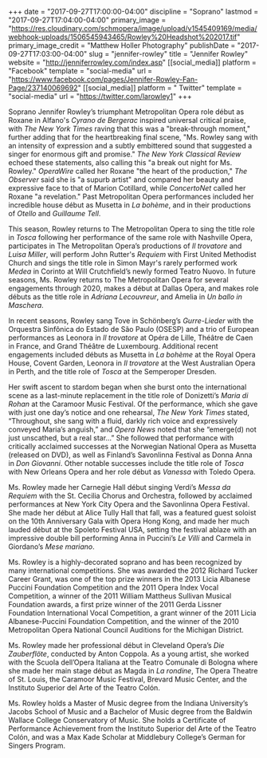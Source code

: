 +++
date = "2017-09-27T17:00:00-04:00"
discipline = "Soprano"
lastmod = "2017-09-27T17:04:00-04:00"
primary_image = "https://res.cloudinary.com/schmopera/image/upload/v1545409169/media/webhook-uploads/1506545943465/Rowley%20Headshot%202017.tif"
primary_image_credit = "Matthew Holler Photography"
publishDate = "2017-09-27T17:03:00-04:00"
slug = "jennifer-rowley"
title = "Jennifer Rowley"
website = "http://jenniferrowley.com/index.asp"
[[social_media]]
platform = "Facebook"
template = "social-media"
url = "https://www.facebook.com/pages/Jennifer-Rowley-Fan-Page/237140069692"
[[social_media]]
platform = " Twitter"
template = "social-media"
url = "https://twitter.com/larowley1"
+++

Soprano Jennifer Rowley’s triumphant Metropolitan Opera role début as Roxane in Alfano's *Cyrano de Bergerac* inspired universal critical praise, with *The New York Times* raving that this was a "break-through moment," further adding that for the heartbreaking final scene, "Ms. Rowley sang with an intensity of expression and a subtly embittered sound that suggested a singer for enormous gift and promise." *The New York Classical Review* echoed these statements, also calling this "a break out night for Ms. Rowley." *OperaWire* called her Roxane "the heart of the production," *The Observer* said she is "a supurb artist" and compared her beauty and expressive face to that of Marion Cotillard, while *ConcertoNet* called her Roxane "a revelation." Past Metropolitan Opera performances included her incredible house début as Musetta in *La bohème*, and in their productions of *Otello* and *Guillaume Tell*.

This season, Rowley returns to The Metropolitan Opera to sing the title role in *Tosca* following her performance of the same role with Nashville Opera, participates in The Metropolitan Opera’s productions of *Il trovatore* and *Luisa Miller*, will perform John Rutter's *Requiem* with First United Methodist Church and sings the title role in Simon Mayr's rarely performed work *Medea* in Corinto at Will Crutchfield’s newly formed Teatro Nuovo. In future seasons, Ms. Rowley returns to The Metropolitan Opera for several engagements through 2020, makes a début at Dallas Opera, and makes role débuts as the title role in *Adriana Lecouvreur*, and Amelia in *Un ballo in Maschera*.

In recent seasons, Rowley sang Tove in Schönberg’s *Gurre-Lieder* with the Orquestra Sinfônica do Estado de São Paulo (OSESP) and a trio of European performances as Leonora in *Il trovatore* at Opéra de Lille, Théâtre de Caen in France, and Grand Théâtre de Luxembourg. Additional recent engagements included débuts as Musetta in *La bohème* at the Royal Opera House, Covent Garden, Leonora in *Il trovatore* at the West Australian Opera in Perth, and the title role of *Tosca* at the Semperoper Dresden.

Her swift ascent to stardom began when she burst onto the international scene as a last-minute replacement in the title role of Donizetti’s *Maria di Rohan* at the Caramoor Music Festival. Of the performance, which she gave with just one day’s notice and one rehearsal, *The New York Times* stated, “Throughout, she sang with a fluid, darkly rich voice and expressively conveyed Maria’s anguish,” and *Opera News* noted that she “emerge(d) not just unscathed, but a real star…” She followed that performance with critically acclaimed successes at the Norwegian National Opera as Musetta (released on DVD), as well as Finland’s Savonlinna Festival as Donna Anna in *Don Giovanni*.  Other notable successes include the title role of *Tosca* with New Orleans Opera and her role début as *Vanessa* with Toledo Opera.

Ms. Rowley made her Carnegie Hall début singing Verdi’s *Messa da Requiem* with the St. Cecilia Chorus and Orchestra, followed by acclaimed performances at New York City Opera and the Savonlinna Opera Festival. She made her début at Alice Tully Hall that fall, was a featured guest soloist on the 10th Anniversary Gala with Opera Hong Kong, and made her much lauded début at the Spoleto Festival USA, setting the festival ablaze with an impressive double bill performing Anna in Puccini’s *Le Villi* and Carmela in Giordano’s *Mese mariano*.

Ms. Rowley is a highly-decorated soprano and has been recognized by many international competitions. She was awarded the 2012 Richard Tucker Career Grant, was one of the top prize winners in the 2013 Licia Albanese Puccini Foundation Competition and the 2011 Opera Index Vocal Competition, a winner of the 2011 William Mattheus Sullivan Musical Foundation awards, a first prize winner of the 2011 Gerda Lissner Foundation International Vocal Competition, a grant winner of the 2011 Licia Albanese-Puccini Foundation Competition, and the winner of the 2010 Metropolitan Opera National Council Auditions for the Michigan District.

Ms. Rowley made her professional début in Cleveland Opera’s *Die Zauberflöte*, conducted by Anton Coppola. As a young artist, she worked with the Scuola dell’Opera Italiana at the Teatro Comunale di Bologna where she made her main stage début as Magda in *La rondine*, The Opera Theatre of St. Louis, the Caramoor Music Festival, Brevard Music Center, and the Instituto Superior del Arte of the Teatro Colón.

Ms. Rowley holds a Master of Music degree from the Indiana University’s Jacobs School of Music and a Bachelor of Music degree from the Baldwin Wallace College Conservatory of Music. She holds a Certificate of Performance Achievement from the Instituto Superior del Arte of the Teatro Colón, and was a Max Kade Scholar at Middlebury College’s German for Singers Program.
